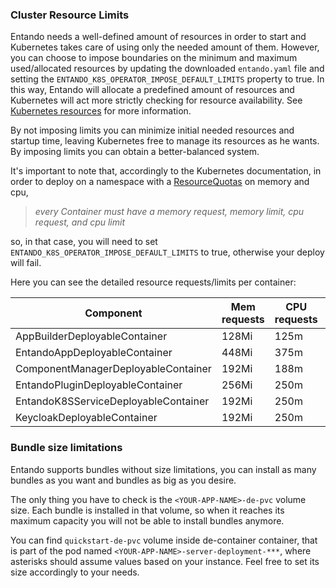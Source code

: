 ### Cluster Resource Limits
Entando needs a well-defined amount of resources in order to start and Kubernetes takes care of using only the needed amount of them.
However, you can choose to impose boundaries on the minimum and maximum used/allocated resources by updating the downloaded `entando.yaml` file and setting the `ENTANDO_K8S_OPERATOR_IMPOSE_DEFAULT_LIMITS` property to true.
In this way, Entando will allocate a predefined amount of resources and Kubernetes will act more strictly checking for resource availability. See [Kubernetes resources](https://kubernetes.io/docs/concepts/configuration/manage-resources-containers/) for more information.

By not imposing limits you can minimize initial needed resources and startup time, leaving Kubernetes free to manage its resources as he wants.
By imposing limits you can obtain a better-balanced system.

It's important to note that, accordingly to the Kubernetes documentation, in order to deploy on a namespace with a 
[ResourceQuotas](https://kubernetes.io/docs/tasks/administer-cluster/manage-resources/quota-memory-cpu-namespace/#create-a-resourcequota) on memory and cpu, 

> *every Container must have a memory request, memory limit, cpu request, and cpu limit*

so, in that case, you will need to set `ENTANDO_K8S_OPERATOR_IMPOSE_DEFAULT_LIMITS` to true, otherwise your deploy will fail.

Here you can see the detailed resource requests/limits per container:

| Component                               | Mem requests | CPU requests | Mem limits  | CPU limits |
|-----------------------------------------|--------------|--------------|-------------|------------|
| AppBuilderDeployableContainer           |        128Mi |         125m |       512Mi |       500m |
| EntandoAppDeployableContainer           |        448Mi |         375m |      1792Mi |      1500m |
| ComponentManagerDeployableContainer     |        192Mi |         188m |       768Mi |       750m |  
| EntandoPluginDeployableContainer        |        256Mi |         250m |      1024Mi |      1000m |
| EntandoK8SServiceDeployableContainer    |        192Mi |         250m |       768Mi |      1000m |
| KeycloakDeployableContainer             |        192Mi |         250m |       768Mi |      1000m |


### Bundle size limitations

Entando supports bundles without size limitations, you can install as many bundles as you want and bundles as big as you desire.

The only thing you have to check is the `<YOUR-APP-NAME>-de-pvc` volume size. Each bundle is installed in that volume, so when it reaches its maximum capacity you will not be able to install bundles anymore.

You can find `quickstart-de-pvc` volume inside de-container container, that is part of the pod named `<YOUR-APP-NAME>-server-deployment-***`, where asterisks should assume values based on your instance.
Feel free to set its size accordingly to your needs.